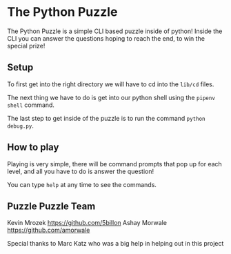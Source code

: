 # The Python Puzzle

The Python Puzzle is a simple CLI based puzzle inside of python! Inside the CLI you can answer the questions hoping to reach the end, to win the special prize!

## Setup

To first get into the right directory we will have to cd into the `lib/cd` files.

The next thing we have to do is get into our python shell using the `pipenv shell` command.

The last step to get inside of the puzzle is to run the command `python debug.py`.

## How to play

Playing is very simple, there will be command prompts that pop up for each level, and all you have to do is answer the question!

You can type `help` at any time to see the commands.

## Puzzle Puzzle Team

Kevin Mrozek https://github.com/5billon
Ashay Morwale https://github.com/amorwale

Special thanks to Marc Katz who was a big help in helping out in this project
